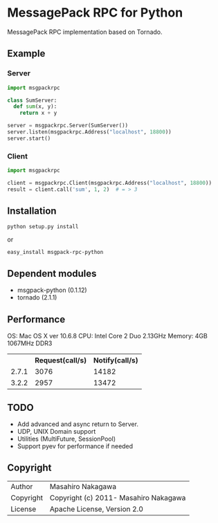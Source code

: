 # MessagePack RPC for Python

MessagePack RPC implementation based on Tornado.

## Example

### Server

```python
import msgpackrpc

class SumServer:
  def sum(x, y):
    return x + y

server = msgpackrpc.Server(SumServer())
server.listen(msgpackrpc.Address("localhost", 18800))
server.start()
```

### Client

```python
import msgpackrpc

client = msgpackrpc.Client(msgpackrpc.Address("localhost", 18800))
result = client.call('sum', 1, 2)  # = > 3
```

## Installation

    python setup.py install

or

    easy_install msgpack-rpc-python

## Dependent modules

* msgpack-python (0.1.12)
* tornado (2.1.1)

## Performance

OS: Mac OS X ver 10.6.8
CPU: Intel Core 2 Duo 2.13GHz
Memory: 4GB 1067MHz DDR3

<table>
  <tr>
    <th></th><th>Request(call/s)</th><th>Notify(call/s)</th>
  </tr>
  <tr>
    <td>2.7.1</td><td>3076</td><td>14182</td>
  </tr>
  <tr>
    <td>3.2.2</td><td>2957</td><td>13472</td>
  </tr>
</table>

## TODO

* Add advanced and async return to Server.
* UDP, UNIX Domain support
* Utilities (MultiFuture, SessionPool)
* Support pyev for performance if needed

## Copyright

<table>
  <tr>
    <td>Author</td><td>Masahiro Nakagawa <repeatedly@gmail.com></td>
  </tr>
  <tr>
    <td>Copyright</td><td>Copyright (c) 2011- Masahiro Nakagawa</td>
  </tr>
  <tr>
    <td>License</td><td>Apache License, Version 2.0</td>
  </tr>
</table>
